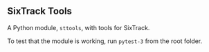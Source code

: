 ## SixTrack Tools

A Python module, `sttools`, with tools for SixTrack.

To test that the module is working, run `pytest-3` from the root folder.
